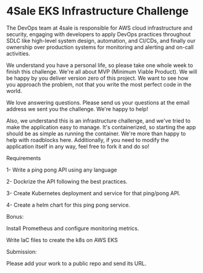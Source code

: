 # 4Sale EKS Infrastructure Challenge

The DevOps team at 4sale is responsible for AWS cloud infrastructure and security, engaging with developers to apply DevOps practices throughout SDLC like high-level system design, automation, and CI/CDs, and finally our ownership over production systems for monitoring and alerting and on-call activities.

We understand you have a personal life, so please take one whole week to finish this challenge. We're all about MVP (Minimum Viable Product). We will be happy by you deliver version zero of this project. We want to see how you approach the problem, not that you write the most perfect code in the world.

We love answering questions. Please send us your questions at the email address we sent you the challenge. We're happy to help!

Also, we understand this is an infrastructure challenge, and we've tried to make the application easy to manage. It's containerized, so starting the app should be as simple as running the container. We're more than happy to help with roadblocks here. Additionally, if you need to modify the application itself in any way, feel free to fork it and do so!

Requirements

1- Write a ping pong API using any language

2- Dockrize the API following the best practices.

3- Create Kubernetes deployment and service for that ping/pong API.

4- Create a helm chart for this ping pong service.

Bonus:

Install Prometheus and configure monitoring metrics.

Write IaC files to create the k8s on AWS EKS


Submission:

Please add your work to a public repo and send its URL.
